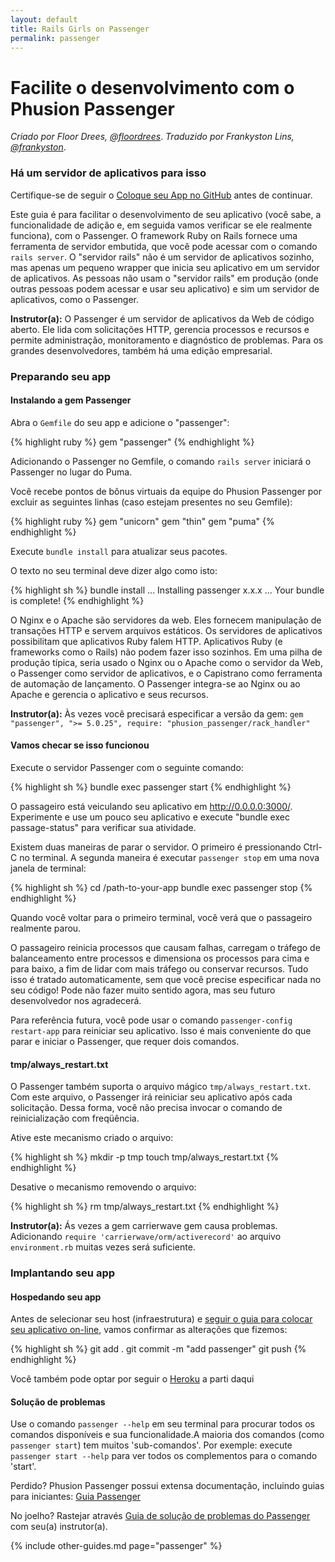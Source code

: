```yaml
---
layout: default
title: Rails Girls on Passenger
permalink: passenger
---
```


# Facilite o desenvolvimento com o Phusion Passenger

*Criado por Floor Drees, [@floordrees](https://twitter.com/floordrees)*.
*Traduzido por Frankyston Lins, [@frankyston](https://twitter.com/frankyston)*.

### Há um servidor de aplicativos para isso

Certifique-se de seguir o [Coloque seu App no GitHub][github-guide] antes de continuar.

Este guia é para facilitar o desenvolvimento de seu aplicativo (você sabe, a funcionalidade de adição e, em seguida vamos verificar se ele realmente funciona), com o Passenger. O framework Ruby on Rails fornece uma ferramenta de servidor embutida, que você pode acessar com o comando `rails server`. O "servidor rails" não é um servidor de aplicativos sozinho, mas apenas um pequeno wrapper que inicia seu aplicativo em um servidor de aplicativos. As pessoas não usam o "servidor rails" em produção (onde outras pessoas podem acessar e usar seu aplicativo) e sim um servidor de aplicativos, como o Passenger.

**Instrutor(a):** O Passenger é um servidor de aplicativos da Web de código aberto. Ele lida com solicitações HTTP, gerencia processos e recursos e permite administração, monitoramento e diagnóstico de problemas. Para os grandes desenvolvedores, também há uma edição empresarial.

[github-guide]: http://guides.railsgirls.com/github

### Preparando seu app

#### Instalando a gem Passenger

Abra o `Gemfile` do seu app e adicione o "passenger":

{% highlight ruby %}
gem "passenger"
{% endhighlight %}

Adicionando o Passenger no Gemfile, o comando `rails server` iniciará o Passenger no lugar do Puma.

Você recebe pontos de bônus virtuais da equipe do Phusion Passenger por excluir as seguintes linhas (caso estejam presentes no seu Gemfile):

{% highlight ruby %}
gem "unicorn"
gem "thin"
gem "puma"
{% endhighlight %}

Execute `bundle install` para atualizar seus pacotes.

O texto no seu terminal deve dizer algo como isto:

{% highlight sh %}
bundle install
...
Installing passenger x.x.x
...
Your bundle is complete!
{% endhighlight %}

O Nginx e o Apache são servidores da web. Eles fornecem manipulação de transações HTTP e servem arquivos estáticos. Os servidores de aplicativos possibilitam que aplicativos Ruby falem HTTP. Aplicativos Ruby (e frameworks como o Rails) não podem fazer isso sozinhos. Em uma pilha de produção típica, seria usado o Nginx ou o Apache como o servidor da Web, o Passenger como servidor de aplicativos, e o Capistrano como ferramenta de automação de lançamento. O Passenger integra-se ao Nginx ou ao Apache e gerencia o aplicativo e seus recursos.

**Instrutor(a):** Às vezes você precisará especificar a versão da gem: `gem "passenger", ">= 5.0.25", require: "phusion_passenger/rack_handler"`

#### Vamos checar se isso funcionou

Execute o servidor Passenger com o seguinte comando:

{% highlight sh %}
bundle exec passenger start
{% endhighlight %}

O passageiro está veiculando seu aplicativo em http://0.0.0.0:3000/.
Experimente e use um pouco seu aplicativo e execute "bundle exec passage-status" para verificar sua atividade.

Existem duas maneiras de parar o servidor. O primeiro é pressionando Ctrl-C no terminal. A segunda maneira é executar `passenger stop` em uma nova janela de terminal:

{% highlight sh %}
cd /path-to-your-app
bundle exec passenger stop
{% endhighlight %}

Quando você voltar para o primeiro terminal, você verá que o passageiro realmente parou.

O passageiro reinicia processos que causam falhas, carregam o tráfego de balanceamento entre processos e dimensiona os processos para cima e para baixo, a fim de lidar com mais tráfego ou conservar recursos. Tudo isso é tratado automaticamente, sem que você precise especificar nada no seu código! Pode não fazer muito sentido agora, mas seu futuro desenvolvedor nos agradecerá.

Para referência futura, você pode usar o comando `passenger-config restart-app` para reiniciar seu aplicativo. Isso é mais conveniente do que parar e iniciar o Passenger, que requer dois comandos.

#### tmp/always_restart.txt

O Passenger também suporta o arquivo mágico `tmp/always_restart.txt`. Com este arquivo, o Passenger irá reiniciar seu aplicativo após cada solicitação. Dessa forma, você não precisa invocar o comando de reinicialização com freqüência.

Ative este mecanismo criado o arquivo:

{% highlight sh %}
mkdir -p tmp
touch tmp/always_restart.txt
{% endhighlight %}

Desative o mecanismo removendo o arquivo:

{% highlight sh %}
rm tmp/always_restart.txt
{% endhighlight %}

**Instrutor(a):** Ás vezes a gem carrierwave gem causa problemas. Adicionando `require 'carrierwave/orm/activerecord'` ao arquivo `environment.rb` muitas vezes será suficiente.

### Implantando seu app

#### Hospedando seu app

Antes de selecionar seu host (infraestrutura) e [seguir o guia para colocar seu aplicativo on-line][passenger-guide], vamos confirmar as alterações que fizemos:

{% highlight sh %}
git add .
git commit -m "add passenger"
git push
{% endhighlight %}

Você também pode optar por seguir o [Heroku][heroku-guide] a parti daqui

[passenger-guide]: https://www.phusionpassenger.com/library/walkthroughs/deploy/ruby/
[heroku-guide]: http://guides.railsgirls.com/heroku

#### Solução de problemas

Use o comando `passenger --help` em seu terminal para procurar todos os comandos disponíveis e sua funcionalidade.A maioria dos comandos (como `passenger start`) tem muitos 'sub-comandos'. Por exemple: execute `passenger start --help` para ver todos os complementos para o comando 'start'.

Perdido? Phusion Passenger possui extensa documentação, incluindo guias para iniciantes: [Guia Passenger][passenger-documentation]

No joelho? Rastejar através [Guia de solução de problemas do Passenger][troubleshooting-guide] com seu(a) instrutor(a).

[passenger-documentation]: https://www.phusionpassenger.com/library/
[troubleshooting-guide]: https://www.phusionpassenger.com/library/admin/nginx/troubleshooting/ruby/

{% include other-guides.md page="passenger" %}
